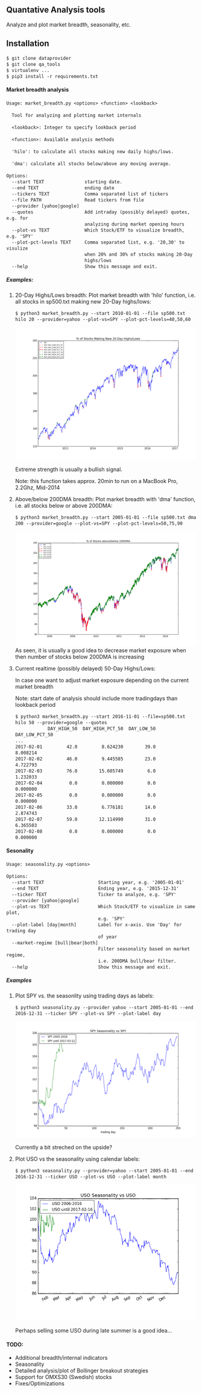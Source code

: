 ## Quantative Analysis tools

Analyze and plot market breadth, seasonality, etc.

## Installation
```
$ git clone dataprovider
$ git clone qa_tools
$ virtualenv ... 
$ pip3 install -r requirements.txt
```

#### Market breadth analysis
```
Usage: market_breadth.py <options> <function> <lookback>

  Tool for analyzing and plotting market internals

  <lookback>: Integer to specify lookback period

  <function>: Available analysis methods

  'hilo': to calculate all stocks making new daily highs/lows.

  'dma': calculate all stocks below/above any moving average.

Options:
  --start TEXT               starting date.
  --end TEXT                 ending date
  --tickers TEXT             Comma separated list of tickers
  --file PATH                Read tickers from file
  --provider [yahoo|google]
  --quotes                   Add intraday (possibly delayed) quotes, e.g. for
                             analyzing during market opening hours
  --plot-vs TEXT             Which Stock/ETF to visualize breadth, e.g. 'SPY'
  --plot-pct-levels TEXT     Comma separated list, e.g. '20,30' to visulize
                             when 20% and 30% of stocks making 20-Day
                             highs/lows
  --help                     Show this message and exit.
```

##### Examples:

1. 20-Day Highs/Lows breadth: 
    Plot market breadth with 'hilo' function, i.e. all stocks in sp500.txt making new 20-Day highs/lows:
    ```
    $ python3 market_breadth.py --start 2010-01-01 --file sp500.txt hilo 20 --provider=yahoo --plot-vs=SPY --plot-pct-levels=40,50,60
    ```
    ![% S&P500 stocks making new 20-Day Highs/Lows](images/sp500_20hilo_2.png)
    
    Extreme strength is usually a bullish signal.
    
    Note: this function takes approx. 20min to run on a MacBook Pro, 2.2Ghz, Mid-2014


2. Above/below 200DMA breadth: 
    Plot market breadth with 'dma' function, i.e. all stocks below or above 200DMA:
    ```
    $ python3 market_breadth.py --start 2005-01-01 --file sp500.txt dma 200 --provider=google --plot-vs=SPY --plot-pct-levels=50,75,90
    ```
    ![% S&P500 stocks below/above 200DMA](images/sp500_200dma.png)
    As seen, it is usually a good idea to decrease market exposure when then number of stocks below 200DMA is increasing


3. Current realtime (possibly delayed) 50-Day Highs/Lows:

    In case one want to adjust market exposure depending on the current market breadth
    
    Note: start date of analysis should include more tradingdays than lookback period
    ```
    $ python3 market_breadth.py --start 2016-11-01 --file=sp500.txt hilo 50 --provider=google --quotes
                DAY_HIGH_50  DAY_HIGH_PCT_50  DAY_LOW_50  DAY_LOW_PCT_50
    ...
    2017-02-01         42.0         8.624230        39.0        8.008214
    2017-02-02         46.0         9.445585        23.0        4.722793
    2017-02-03         76.0        15.605749         6.0        1.232033
    2017-02-04          0.0         0.000000         0.0        0.000000
    2017-02-05          0.0         0.000000         0.0        0.000000
    2017-02-06         33.0         6.776181        14.0        2.874743
    2017-02-07         59.0        12.114990        31.0        6.365503
    2017-02-08          0.0         0.000000         0.0        0.000000
    
    ```
    
#### Sesonality
```
Usage: seasonality.py <options>

Options:
  --start TEXT                    Starting year, e.g. '2005-01-01'
  --end TEXT                      Ending year, e.g. '2015-12-31'
  --ticker TEXT                   Ticker to analyze, e.g. 'SPY'
  --provider [yahoo|google]
  --plot-vs TEXT                  Which Stock/ETF to visualize in same plot,
                                  e.g. 'SPY'
  --plot-label [day|month]        Label for x-axis. Use 'Day' for trading day
                                  of year
  --market-regime [bull|bear|both]
                                  Filter seasonality based on market regime,
                                  i.e. 200DMA bull/bear filter.
  --help                          Show this message and exit.
```
##### Examples
1. Plot SPY vs. the seasonlity using trading days as labels: 
    ```
    $ python3 seasonality.py --provider yahoo --start 2005-01-01 --end 2016-12-31 --ticker SPY --plot-vs SPY --plot-label day
    ```
    ![% SPY vs. Seasonality](images/spy_seasonality.png)
    
    Currently a bit streched on the upside?
    
2. Plot USO vs the seasonality using calendar labels:
    ```
    $ python3 seasonality.py --provider=yahoo --start 2005-01-01 --end 2016-12-31 --ticker USO --plot-vs USO --plot-label month
    ```
    ![% USO vs. Seasonality](images/uso_seasonality.png)
    
    Perhaps selling some USO during late summer is a good idea...
    
#### TODO:
* Additional breadth/internal indicators
* Seasonality
* Detailed analysis/plot of Bollinger breakout strategies 
* Support for OMXS30 (Swedish) stocks
* Fixes/Optimizations